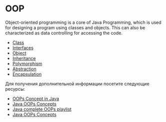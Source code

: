 # OOP

Object-oriented programming is a core of Java Programming, which is used for designing a program using classes and objects. This can also be characterized as data controlling for accessing the code.

- [Class](https://www.javatpoint.com/object-and-class-in-java)
- [Interfaces](https://www.geeksforgeeks.org/interfaces-in-java/)
- [Object](https://www.geeksforgeeks.org/classes-objects-java/)
- [Inheritance](https://www.geeksforgeeks.org/inheritance-in-java)
- [Polymorphism](https://www.javatpoint.com/runtime-polymorphism-in-java)
- [Abstraction](https://www.softwaretestinghelp.com/what-is-abstraction-in-java/)
- [Encapsulation](https://www.programiz.com/java-programming/encapsulation)

Для получения дополнительной информации посетите следующие ресурсы:

- [OOPs Concept in Java](https://www.geeksforgeeks.org/object-oriented-programming-oops-concept-in-java/)
- [Java OOPs Concepts](https://www.javatpoint.com/java-oops-concepts)
- [Java complete OOPs playlist](https://youtube.com/playlist?list=PL9gnSGHSqcno1G3XjUbwzXHL8_EttOuKk)
- [Java OOPs Concepts](https://www.youtube.com/watch?v=6T_HgnjoYwM)
